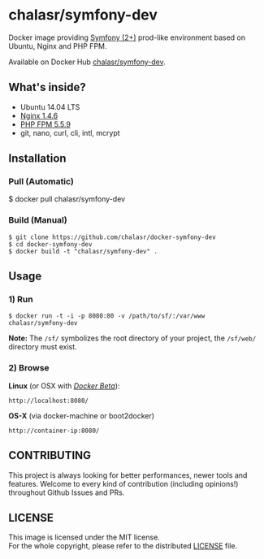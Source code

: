 chalasr/symfony-dev
===================

Docker image providing [Symfony (2+)]([Symfony](https://symfony.com)) prod-like environment based on Ubuntu, Nginx and PHP FPM.

Available on Docker Hub [chalasr/symfony-dev](https://registry.hub.docker.com/u/chalasr/symfony-dev/).

What's inside?
---------------

- Ubuntu 14.04 LTS
- [Nginx 1.4.6](http://nginx.org/)
- [PHP FPM 5.5.9](http://www.php.net)
- git, nano, curl, cli, intl, mcrypt

Installation
--------------

### Pull (Automatic)
$ docker pull chalasr/symfony-dev

### Build (Manual)

```
$ git clone https://github.com/chalasr/docker-symfony-dev
$ cd docker-symfony-dev
$ docker build -t "chalasr/symfony-dev" .
```

Usage
------

### 1) Run

```
$ docker run -t -i -p 8080:80 -v /path/to/sf/:/var/www chalasr/symfony-dev
```

__Note:__ The `/sf/` symbolizes the root directory of your project, the `/sf/web/` directory must exist.

### 2) Browse

**Linux** (or OSX with [_Docker Beta_](https://beta.docker.com/)):

```
http://localhost:8080/
```

**OS-X** (via docker-machine or boot2docker)

```
http://container-ip:8080/
```

CONTRIBUTING
------------

This project is always looking for better performances, newer tools and features.
Welcome to every kind of contribution (including opinions!) throughout Github Issues and PRs.

LICENSE
--------

This image is licensed under the MIT license.  
For the whole copyright, please refer to the distributed [LICENSE](LICENSE) file.
